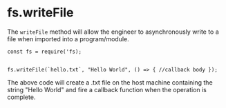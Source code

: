 # fs.writeFile

The `writeFile` method will allow the engineer to asynchronously write to a file when imported into a program/module.

```
const fs = require('fs);


fs.writeFile(`hello.txt`, "Hello World", () => { //callback body });
```

The above code will create a .txt file on the host machine containing the string "Hello World" and fire a callback function when the operation is complete.
